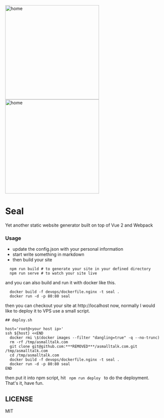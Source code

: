 <img src="https://raw.githubusercontent.com/***REMOVED***/Seal/master/screenshots/home.png" alt="home" style="width: 300px;"/>
<img src="https://raw.githubusercontent.com/***REMOVED***/Seal/master/screenshots/post.png" alt="home" style="width: 300px;"/>

# Seal

Yet another static website generator built on top of Vue 2 and Webpack

### Usage

* update the config.json with your personal information
* start write something in markdown
* then build your site

```
  npm run build # to generate your site in your defined directory
  npm run serve # to watch your site live
```

and you can also build and run it with docker like this.

```
  docker build -f devops/dockerfile.nginx -t seal .
  docker run -d -p 80:80 seal
```

then you can checkout your site at http://localhost now, normally I would like to deploy it to VPS use a small script.

```
## deploy.sh

host='root@<your host ip>'
ssh ${host} <<END
  docker rmi \$(docker images --filter "dangling=true" -q --no-trunc)
  rm -rf /tmp/asmalltalk.com
  git clone git@github.com:***REMOVED***/asmalltalk.com.git /tmp/asmalltalk.com
  cd /tmp/asmalltalk.com
  docker build -f devops/dockerfile.nginx -t seal .
  docker run -d -p 80:80 seal
END
```

then put it into npm script, hit <code> npm run deploy </code> to do the deployment. That's it, have fun.

## LICENSE

MIT
